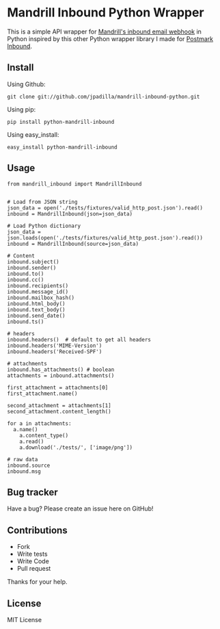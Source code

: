 # Mandrill Inbound Python Wrapper


This is a simple API wrapper for [Mandrill's inbound email webhook](http://help.mandrill.com/entries/22092308-What-is-the-format-of-inbound-email-webhooks-)
in Python inspired by this other Python wrapper library I made for [Postmark Inbound](https://github.com/jpadilla/postmark-inbound-python).

## Install

Using Github:

```
git clone git://github.com/jpadilla/mandrill-inbound-python.git
```

Using pip:

```
pip install python-mandrill-inbound
```

Using easy_install:

```
easy_install python-mandrill-inbound
```


Usage
-----

```
from mandrill_inbound import MandrillInbound


# Load from JSON string
json_data = open('./tests/fixtures/valid_http_post.json').read()
inbound = MandrillInbound(json=json_data)

# Load Python dictionary
json_data = json.loads(open('./tests/fixtures/valid_http_post.json').read())
inbound = MandrillInbound(source=json_data)

# Content
inbound.subject()
inbound.sender()
inbound.to()
inbound.cc()
inbound.recipients()
inbound.message_id()
inbound.mailbox_hash()
inbound.html_body()
inbound.text_body()
inbound.send_date()
inbound.ts()

# headers
inbound.headers()  # default to get all headers
inbound.headers('MIME-Version')
inbound.headers('Received-SPF')

# attachments
inbound.has_attachments() # boolean
attachments = inbound.attachments()

first_attachment = attachments[0]
first_attachment.name()

second_attachment = attachments[1]
second_attachment.content_length()

for a in attachments:
  a.name()
	a.content_type()
	a.read()
	a.download('./tests/', ['image/png'])

# raw data
inbound.source
inbound.msg
```

Bug tracker
-----------

Have a bug? Please create an issue here on GitHub!


Contributions
-------------

* Fork
* Write tests
* Write Code
* Pull request

Thanks for your help.


License
---------------------

MIT License
